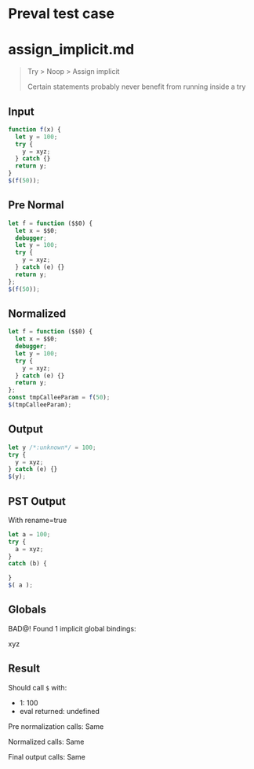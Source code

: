 # Preval test case

# assign_implicit.md

> Try > Noop > Assign implicit
>
> Certain statements probably never benefit from running inside a try

## Input

`````js filename=intro
function f(x) {
  let y = 100;
  try {
    y = xyz;
  } catch {}
  return y;
}
$(f(50));
`````

## Pre Normal


`````js filename=intro
let f = function ($$0) {
  let x = $$0;
  debugger;
  let y = 100;
  try {
    y = xyz;
  } catch (e) {}
  return y;
};
$(f(50));
`````

## Normalized


`````js filename=intro
let f = function ($$0) {
  let x = $$0;
  debugger;
  let y = 100;
  try {
    y = xyz;
  } catch (e) {}
  return y;
};
const tmpCalleeParam = f(50);
$(tmpCalleeParam);
`````

## Output


`````js filename=intro
let y /*:unknown*/ = 100;
try {
  y = xyz;
} catch (e) {}
$(y);
`````

## PST Output

With rename=true

`````js filename=intro
let a = 100;
try {
  a = xyz;
}
catch (b) {

}
$( a );
`````

## Globals

BAD@! Found 1 implicit global bindings:

xyz

## Result

Should call `$` with:
 - 1: 100
 - eval returned: undefined

Pre normalization calls: Same

Normalized calls: Same

Final output calls: Same
